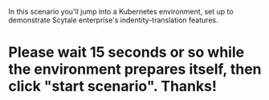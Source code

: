 In this scenario you'll jump into a Kubernetes environment, set up to demonstrate Scytale enterprise's indentity-translation features.

# Please wait 15 seconds or so while the environment prepares itself, then click "start scenario".  Thanks!


